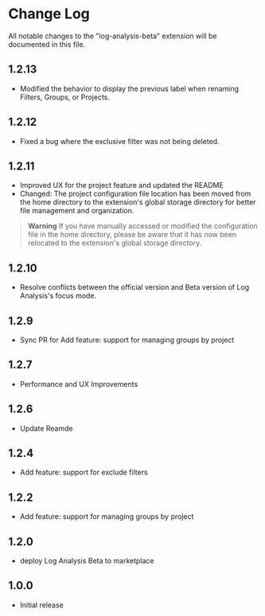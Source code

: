 # Change Log

All notable changes to the "log-analysis-beta" extension will be documented in this file.

## 1.2.13

- Modified the behavior to display the previous label when renaming Filters, Groups, or Projects.

## 1.2.12

- Fixed a bug where the exclusive filter was not being deleted.

## 1.2.11

- Improved UX for the project feature and updated the README
- Changed: The project configuration file location has been moved from the home directory to the extension's global storage directory for better file management and organization.

> **Warning**
> If you have manually accessed or modified the configuration file in the home directory, please be aware that it has now been relocated to the extension's global storage directory.

## 1.2.10

- Resolve conflicts between the official version and Beta version of Log Analysis's focus mode.

## 1.2.9

- Sync PR for Add feature: support for managing groups by project

## 1.2.7

- Performance and UX Improvements

## 1.2.6

- Update Reamde

## 1.2.4

- Add feature: support for exclude filters

## 1.2.2

- Add feature: support for managing groups by project

## 1.2.0

- deploy Log Analysis Beta to marketplace

## 1.0.0

- Initial release
